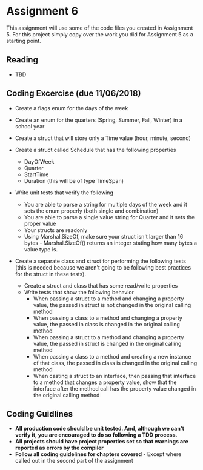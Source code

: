 # Assignment 6

This assignment will use some of the code files you created in Assignment 5. For this project simply copy over the work you did for Assignment 5 as a starting point.

## Reading 
* TBD

## Coding Excercise (due 11/06/2018)
* Create a flags enum for the days of the week
* Create an enum for the quarters (Spring, Summer, Fall, Winter) in a school year
* Create a struct that will store only a Time value (hour, minute, second)
* Create a struct called Schedule that has the following properties
  * DayOfWeek
  * Quarter
  * StartTime
  * Duration (this will be of type TimeSpan)
* Write unit tests that verify the following
  * You are able to parse a string for multiple days of the week and it sets the enum properly (both single and combination)
  * You are able to parse a single value string for Quarter and it sets the proper value
  * Your structs are readonly
  * Using Marshal.SizeOf, make sure your struct isn't larger than 16 bytes - Marshal.SizeOf<Schedule>() returns an integer stating how many bytes a value type is.

* Create a separate class and struct for performing the following tests (this is needed because we aren't going to be following best practices for the struct in these tests).
  * Create a struct and class that has some read/write properties
  * Write tests that show the following behavior
    * When passing a struct to a method and changing a property value, the passed in struct is not changed in the original calling method
    * When passing a class to a method and changing a property value, the passed in class is changed in the original calling method
    * When passing a struct to a method and changing a property value, the passed in struct is changed in the original calling method
    * When passing a class to a method and creating a new instance of that class, the passed in class is changed in the original calling method
    * When casting a struct to an interface, then passing that interface to a method that changes a property value, show that the interface after the method call has the property value changed in the original calling method

## Coding Guidlines

* **All production code should be unit tested.  And, although we can't verify it, you are encouraged to do so following a TDD process.**
* **All projects should have project properties set so that warnings are reported as errors by the compiler**
* **Follow all coding guidelines for chapters covered** - Except where called out in the second part of the assignment
